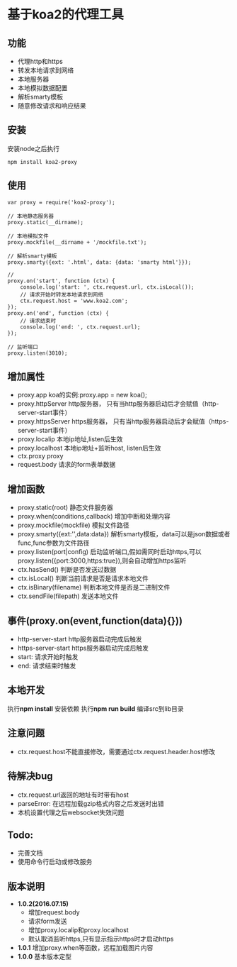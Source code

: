 # 基于koa2的代理工具

## 功能
* 代理http和https
* 转发本地请求到网络
* 本地服务器
* 本地模拟数据配置
* 解析smarty模板
* 随意修改请求和响应结果


## 安装
安装node之后执行
```
npm install koa2-proxy
```

## 使用
```
var proxy = require('koa2-proxy');

// 本地静态服务器
proxy.static(__dirname);

// 本地模拟文件
proxy.mockfile(__dirname + '/mockfile.txt');

// 解析smarty模板
proxy.smarty({ext: '.html', data: {data: 'smarty html'}});

//
proxy.on('start', function (ctx) {
    console.log('start: ', ctx.request.url, ctx.isLocal());
    // 请求开始时转发本地请求到网络
    ctx.request.host = 'www.koa2.com';
});
proxy.on('end', function (ctx) {
    // 请求结束时
    console.log('end: ', ctx.request.url);
});

// 监听端口
proxy.listen(3010);

```

## 增加属性
* proxy.app koa的实例:proxy.app = new koa();
* proxy.httpServer  http服务器， 只有当http服务器启动后才会赋值（http-server-start事件）
* proxy.httpsServer https服务器， 只有当http服务器启动后才会赋值（https-server-start事件）
* proxy.localip 本地ip地址,listen后生效
* proxy.localhost 本地ip地址+监听host, listen后生效
* ctx.proxy  proxy
* request.body 请求的form表单数据

## 增加函数
* proxy.static(root) 静态文件服务器
* proxy.when(conditions,callback) 增加中断和处理内容
* proxy.mockfile(mockfile) 模拟文件路径
* proxy.smarty({ext:'',data:data}) 解析smarty模板，data可以是json数据或者func,func参数为文件路径
* proxy.listen(port|config) 启动监听端口,假如需同时启动https,可以proxy.listen({port:3000,https:true}),则会自动增加https监听
* ctx.hasSend() 判断是否发送过数据
* ctx.isLocal() 判断当前请求是否是请求本地文件
* ctx.isBinary(filename) 判断本地文件是否是二进制文件
* ctx.sendFile(filepath) 发送本地文件


## 事件(proxy.on(event,function(data){}))
* http-server-start http服务器启动完成后触发
* https-server-start  https服务器启动完成后触发
* start: 请求开始时触发
* end: 请求结束时触发


## 本地开发
执行**npm install** 安装依赖
执行**npm run build** 编译src到lib目录


## 注意问题
* ctx.request.host不能直接修改，需要通过ctx.request.header.host修改

## 待解决bug
* ctx.request.url返回的地址有时带有host
* parseError: 在远程加载gzip格式内容之后发送时出错
* 本机设置代理之后websocket失效问题

## Todo:
* 完善文档
* 使用命令行启动或修改服务

## 版本说明
* **1.0.2(2016.07.15)**
    - 增加request.body
    - 请求form发送
    - 增加proxy.localip和proxy.localhost
    - 默认取消监听https,只有显示指示https时才启动https
* **1.0.1** 增加proxy.when等函数，远程加载图片内容
* **1.0.0** 基本版本定型
